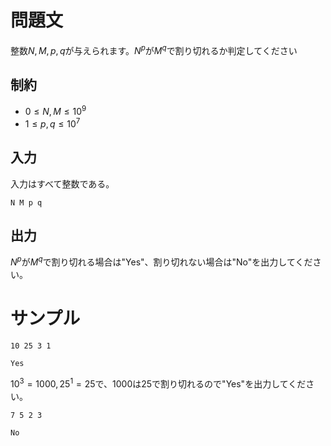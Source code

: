 問題文
=====
整数$N, M, p, q$が与えられます。$N ^ p$が$M ^ q$で割り切れるか判定してください


制約
-----
- $0 \leq N, M \leq 10 ^ 9$
- $1 \leq p, q \leq 10 ^ 7$

入力
-----
入力はすべて整数である。
```
N M p q
```

出力
-----
$N ^ p$が$M ^ q$で割り切れる場合は"Yes"、割り切れない場合は"No"を出力してください。


サンプル
=====
```入力1
10 25 3 1

```

```出力1
Yes

```
$10 ^ 3 = 1000, 25 ^ 1 = 25$で、$1000$は$25$で割り切れるので"Yes"を出力してください。

```入力2
7 5 2 3

```

```出力2
No

```
